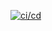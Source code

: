 [![ci/cd](https://github.com/sumanjitsg/rating-component/actions/workflows/ci-cd.yml/badge.svg?branch=main&event=push)](https://github.com/sumanjitsg/rating-component/actions/workflows/ci-cd.yml)
